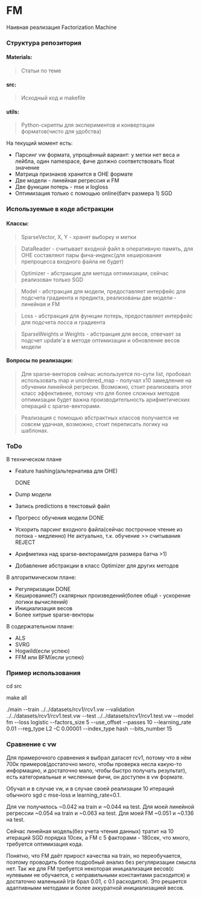 # FM
Наивная реализация Factorization Machine


### Структура репозитория

#### Materials:
> Статьи по теме

#### src:
> Исходный код и makefile

#### utils: 
> Python-скрипты для экспериментов и конвертации форматов(чисто для удобства)

На текущий момент есть:
* Парсинг vw формата, упрощённый вариант: у метки нет веса и лейбла, один namespace, фиче должно соответствовать float значение
* Матрица признаков хранится в OHE формате
* Две модели - линейная регрессия и FM
* Две функции потерь - mse и logloss
* Оптимизация только с помощью online(батч размера 1) SGD


### Используемые в коде абстракции

#### Классы:
> SparseVector, X, Y - хранят выборку и метки

> DataReader - считывает входной файл в оперативную память, для OHE составляют пары фича-индекс(для хеширования препроцесса входного файла не будет)

> Optimizer - абстракция для метода оптимизации, сейчас реализован только SGD

> Model - абстракция для модели, предоставляет интерфейс для подсчета градиента и предикта, реализованы две модели - линейная и FM

> Loss - абстракция для функции потерь, предоставляет интерфейс для подсчета лосса и градиента

> SparseWeights и Weights - абстракция для весов, отвечает за подсчет update'а в методе оптимизации и обновление весов модели

#### Вопросы по реализации:
> Для sparse-векторов сейчас используется по-сути list, пробовал использовать map и unordered_map - получал x10 замедление
на обучении линейной регресии. Возможно, стоит реализовать этот класс эффективнее, потому что для более сложных методов оптимизации будет важна производительность арифметических операций с sparse-векторами.

> Реализация с помощью абстрактных классов получается не совсем удачная, возможно, стоит переписать логику на шаблонах.


### ToDo 

В техническом плане
* Feature hashing(альтернатива для OHE) 

    DONE
* Dump модели
* Запись predictions в текстовый файл
* Прогресс обучения модели
    DONE
* Ускорить парсинг входного файла(сейчас построчное чтение из потока - медленно) 
    Не актуально, т.к. обучение >> считывания  REJECT
* Арифметика над sparse-векторами(для размера батча >1)
* Добавление абстракции в класс Optimizer для других методов

В алгоритмическом плане:
* Регуляризации 
    DONE
* Кеширование(?) скалярных произведений(более общё - ускорение логики вычислений)
* Инициализация весов
* Более хитрые sparse-векторы

В содержательном плане:
* ALS 
* SVRG
* Hogwild(если успею)
* FFM или BFM(если успею)


### Пример использования

cd src

make all

./main --train ../../datasets/rcv1/rcv1.vw --validation ../../datasets/rcv1/rcv1.test.vw --test ../../datasets/rcv1/rcv1.test.vw --model fm --loss logistic --factors_size 5 --use_offset --passes 10 --learning_rate 0.01 --reg_type L2 -C 0.00001 --index_type hash --bits_number 15


### Сравнение c vw

Для примерочного сравнения я выбрал датасет rcv1, потому что в нём 700к примеров(достаточно много, чтобы проверка несла какую-то информацию, и достаточно мало, чтобы быстро получать результат), есть категориальные и численные фичи, он доступен в vw формате. 

Обучал и в случае vw, и в случае своей реализации 10 итераций обычного sgd с mse-loss и learning_rate=0.1. 

Для vw получилось ~0.042 на train и ~0.044 на test.
Для моей линейной регрессии ~0.054 на train и ~0.063 на test.
Для моей FM ~0.051 и ~0.136 на test.

Сейчас линейная модель(без учета чтения данных) тратит на 10 итераций SGD порядка 10сек, а FM c 5 факторами - 180сек, что много, требуется оптимизация кода.

Понятно, что FM даёт прирост качества на train, но переобучается, поэтому проводить более подробный анализ без регуляризации смысла нет. Так же для FM требуется некоторая инициализация весов(с нулевыми не обучается, с неправильными константами расходится) и достаточно маленький lr(я брал 0.01, c 0.1 расходится). Это решается адаптивными методами и более аккуратной инициализацией весов.
